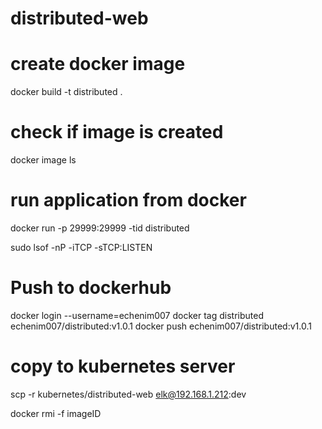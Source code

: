 # distributed-web

# create docker image
docker build -t distributed . 

# check if image is created
docker image ls

# run application from docker
docker run -p 29999:29999 -tid distributed

sudo lsof -nP -iTCP -sTCP:LISTEN

# Push to dockerhub
docker login --username=echenim007
docker tag distributed echenim007/distributed:v1.0.1
docker push echenim007/distributed:v1.0.1


# copy to kubernetes server
scp -r kubernetes/distributed-web elk@192.168.1.212:dev

docker rmi -f imageID